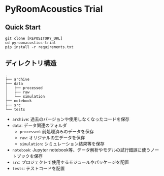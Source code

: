# PyRoomAcoustics Trial

## Quick Start

```shell
git clone [REPOSITORY_URL]
cd pyroomacostics-trial
pip install -r requirements.txt
```

## ディレクトリ構造

```
.
├── archive
├── data
│   ├── processed
│   ├── raw
│   └── simulation
├── notebook
├── src
└── tests
```

* `archive`: 過去のバージョンや使用しなくなったコードを保存
* `data`: データ関連のフォルダ
  * `processed`: 前処理済みのデータを保存
  * `raw`: オリジナルの生データを保存
  * `simulation`: シミュレーション結果等を保存
* `notebook`: Jupyter notebook等、データ解析やモデルの試行錯誤に使うノートブックを保存
* `src`: プロジェクトで使用するモジュールやパッケージを配置
* `tests`: テストコードを配置
